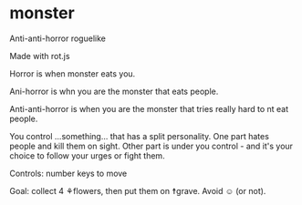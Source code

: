 # monster
Anti-anti-horror roguelike

Made with rot.js

Horror is when monster eats you.

Ani-horror is whn you are the monster that eats people.

Anti-anti-horror is when you are the monster that tries really hard to nt eat people.

You control ...something... that has a split personality. One part hates people and kill them on sight. 
Other part is under you control - and it's your choice to follow your urges or fight them.

Controls: number keys to move

Goal: collect 4 ⚘flowers, then put them on ☨grave. Avoid ☺ (or not).